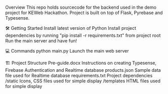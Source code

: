 Overview
This repo holds sourcecode for the backend used in the demo project for KEWeb Hackathon. Project is built on top of Flask, Pyrebase and Typesense.

🛠 Getting Started
Install latest version of Python
Install project dependencies by running "pip install -r requirements.txt" from project root
Run the main server and have fun!

💻 Commands
python main.py Launch the main web server

🏗 Project Structure
Pre-guide.docx Instructions on creating Typesense, Firebase Authentication and Realtime database
products.json Sample data file used for Realtime database
requirements.txt Project dependencies
/static Icons, CSS files used for simple display
/templates HTML files used for simple display 
